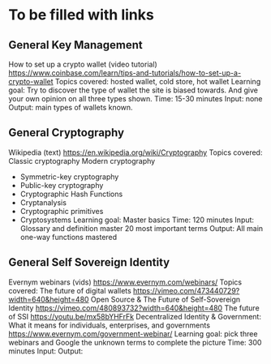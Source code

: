 # To be filled with links

## General Key Management
How to set up a crypto wallet (video tutorial) https://www.coinbase.com/learn/tips-and-tutorials/how-to-set-up-a-crypto-wallet
Topics covered: hosted wallet, cold store, hot wallet
Learning goal: Try to discover the type of wallet the site is biased towards. And give your own opinion on all three types shown.
Time: 15-30 minutes
Input: none
Output: main types of wallets known.

## General Cryptography
Wikipedia (text) https://en.wikipedia.org/wiki/Cryptography
Topics covered:
Classic cryptography
Modern cryptography
- Symmetric-key cryptography
- Public-key cryptography
- Cryptographic Hash Functions
- Cryptanalysis
- Cryptographic primitives
- Cryptosystems
Learning goal: Master basics
Time: 120 minutes
Input: Glossary and definition master 20 most important terms
Output: All main one-way functions mastered

## General Self Sovereign Identity
Evernym webinars (vids) https://www.evernym.com/webinars/
Topics covered:
The future of digital wallets https://vimeo.com/473440729?width=640&height=480
Open Source & The Future of Self-Sovereign Identity https://vimeo.com/480893732?width=640&height=480
The future of SSI https://youtu.be/mx58bYHFrFk
Decentralized Identity & Government: What it means for individuals, enterprises, and governments https://www.evernym.com/government-webinar/
Learning goal: pick three webinars and Google the unknown terms to complete the picture
Time: 300 minutes
Input: 
Output:
